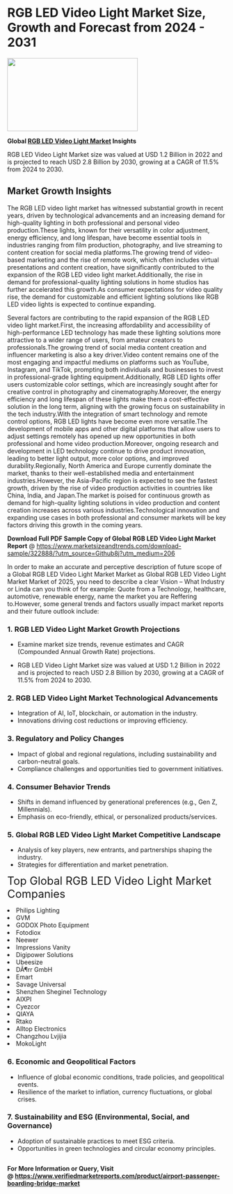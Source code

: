 <H1>RGB LED Video Light Market Size, Growth and Forecast from 2024 - 2031</H1><img class="aligncenter size-medium wp-image-584254" src="https://thirdeyenews.in/wp-content/uploads/2024/09/Global-Market-Research-300x168.jpeg" alt="" width="300" height="168" /><p><strong>Global&nbsp;<a href="https://www.marketsizeandtrends.com/download-sample/322888/?utm_source=Github8j?utm_medium=206">RGB LED Video Light Market</a> Insights</strong></p><p>RGB LED Video Light Market size was valued at USD 1.2 Billion in 2022 and is projected to reach USD 2.8 Billion by 2030, growing at a CAGR of 11.5% from 2024 to 2030.</p><p><h2>Market Growth Insights</h2> <p>The RGB LED video light market has witnessed substantial growth in recent years, driven by technological advancements and an increasing demand for high-quality lighting in both professional and personal video production.These lights, known for their versatility in color adjustment, energy efficiency, and long lifespan, have become essential tools in industries ranging from film production, photography, and live streaming to content creation for social media platforms.The growing trend of video-based marketing and the rise of remote work, which often includes virtual presentations and content creation, have significantly contributed to the expansion of the RGB LED video light market.Additionally, the rise in demand for professional-quality lighting solutions in home studios has further accelerated this growth.As consumer expectations for video quality rise, the demand for customizable and efficient lighting solutions like RGB LED video lights is expected to continue expanding.</p> <p>Several factors are contributing to the rapid expansion of the RGB LED video light market.First, the increasing affordability and accessibility of high-performance LED technology has made these lighting solutions more attractive to a wider range of users, from amateur creators to professionals.The growing trend of social media content creation and influencer marketing is also a key driver.Video content remains one of the most engaging and impactful mediums on platforms such as YouTube, Instagram, and TikTok, prompting both individuals and businesses to invest in professional-grade lighting equipment.Additionally, RGB LED lights offer users customizable color settings, which are increasingly sought after for creative control in photography and cinematography.Moreover, the energy efficiency and long lifespan of these lights make them a cost-effective solution in the long term, aligning with the growing focus on sustainability in the tech industry.With the integration of smart technology and remote control options, RGB LED lights have become even more versatile.The development of mobile apps and other digital platforms that allow users to adjust settings remotely has opened up new opportunities in both professional and home video production.Moreover, ongoing research and development in LED technology continue to drive product innovation, leading to better light output, more color options, and improved durability.Regionally, North America and Europe currently dominate the market, thanks to their well-established media and entertainment industries.However, the Asia-Pacific region is expected to see the fastest growth, driven by the rise of video production activities in countries like China, India, and Japan.The market is poised for continuous growth as demand for high-quality lighting solutions in video production and content creation increases across various industries.Technological innovation and expanding use cases in both professional and consumer markets will be key factors driving this growth in the coming years.</p> <p><span class=""><strong>Download Full PDF Sample Copy of Global RGB LED Video Light Market Report</strong> @ <a href="https://www.marketsizeandtrends.com/download-sample/322888/?utm_source=Github8j?utm_medium=206" target="_blank">https://www.marketsizeandtrends.com/download-sample/322888/?utm_source=Github8j?utm_medium=206</a></span></p><p>In order to make an accurate and perceptive description of future scope of a Global&nbsp;RGB LED Video Light Market Market as Global&nbsp;RGB LED Video Light Market Market of 2025, you need to describe a clear Vision &ndash; What Industry or Linda can you think of for example: Quote from a Technology, healthcare, automotive, renewable energy, name the market you are Reffering to.However, some general trends and factors usually impact market reports and their future outlook include:</p><h3>1.&nbsp;<strong>RGB LED Video Light Market Growth Projections</strong></h3><ul><li>Examine market size trends, revenue estimates and CAGR (Compounded Annual Growth Rate) projections.</li><li><p>RGB LED Video Light Market size was valued at USD 1.2 Billion in 2022 and is projected to reach USD 2.8 Billion by 2030, growing at a CAGR of 11.5% from 2024 to 2030.</p></li></ul><h3>2.&nbsp;<strong>RGB LED Video Light Market Technological Advancements</strong></h3><ul><li>Integration of AI, IoT, blockchain, or automation in the industry.</li><li>Innovations driving cost reductions or improving efficiency.</li></ul><h3>3.&nbsp;<strong>Regulatory and Policy Changes</strong></h3><ul><li>Impact of global and regional regulations, including sustainability and carbon-neutral goals.</li><li>Compliance challenges and opportunities tied to government initiatives.</li></ul><h3>4.&nbsp;<strong>Consumer Behavior Trends</strong></h3><ul><li>Shifts in demand influenced by generational preferences (e.g., Gen Z, Millennials).</li><li>Emphasis on eco-friendly, ethical, or personalized products/services.</li></ul><h3>5.&nbsp;<strong>Global RGB LED Video Light Market Competitive Landscape</strong></h3><ul><li>Analysis of key players, new entrants, and partnerships shaping the industry.</li><li>Strategies for differentiation and market penetration.</li></ul><p data-pm-slice="1 1 []"><span style="color: inherit; font-family: inherit; font-size: 25px;">Top Global RGB LED Video Light Market Companies</span></p><div class="" data-test-id=""><p><li>Philips Lighting</li><li> GVM</li><li> GODOX Photo Equipment</li><li> Fotodiox</li><li> Neewer</li><li> Impressions Vanity</li><li> Digipower Solutions</li><li> Ubeesize</li><li> DÃ¶rr GmbH</li><li> Emart</li><li> Savage Universal</li><li> Shenzhen Sheginel Technology</li><li> AIXPI</li><li> Cyezcor</li><li> QIAYA</li><li> Rtako</li><li> Alltop Electronics</li><li> Changzhou Lvjijia</li><li> MokoLight</li></p></div><h3>6.&nbsp;<strong>Economic and Geopolitical Factors</strong></h3><ul><li>Influence of global economic conditions, trade policies, and geopolitical events.</li><li>Resilience of the market to inflation, currency fluctuations, or global crises.</li></ul><h3>7.&nbsp;<strong>Sustainability and ESG (Environmental, Social, and Governance)</strong></h3><ul><li>Adoption of sustainable practices to meet ESG criteria.</li><li>Opportunities in green technologies and circular economy principles.</li></ul><h2><strong style="font-size: 14px;">For More Information or Query, Visit @&nbsp;</strong><a style="background-color: #ffffff; font-size: 14px;" href="https://www.marketsizeandtrends.com/report/rgb-led-video-light-market/" target="_blank">https://www.verifiedmarketreports.com/product/airport-passenger-boarding-bridge-market</a></h2>